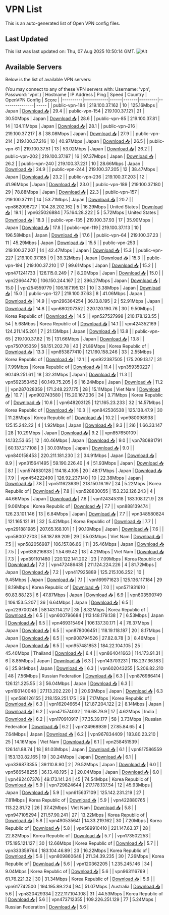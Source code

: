 # VPN List

This is an auto-generated list of Open VPN config files.

## Last Updated

This list was last updated on: Thu, 07 Aug 2025 10:50:14 GMT.
![Alt](https://repobeats.axiom.co/api/embed/186b98318ef1479477931607c1ad7d823f12451f.svg "Repobeats analytics image")

## Available Servers

Below is the list of available VPN servers:

(You may connect to any of these VPN servers with: Username: 'vpn', Password: 'vpn'.)
| Hostname | IP Address | Ping | Speed | Country | OpenVPN Config | Score |
|----------|------------|------|-------|---------|----------------| ----- |
| public-vpn-184 | 219.100.37.162 | 10 | 125.16Mbps | Japan | [Download 📥](./configs/server_0_JP.ovpn) | 29.4 |
| public-vpn-154 | 219.100.37.121 | 21 | 30.50Mbps | Japan | [Download 📥](./configs/server_1_JP.ovpn) | 28.6 |
| public-vpn-85 | 219.100.37.81 | 14 | 134.11Mbps | Japan | [Download 📥](./configs/server_2_JP.ovpn) | 28.1 |
| public-vpn-216 | 219.100.37.217 | 8 | 38.08Mbps | Japan | [Download 📥](./configs/server_3_JP.ovpn) | 27.9 |
| public-vpn-214 | 219.100.37.216 | 10 | 40.97Mbps | Japan | [Download 📥](./configs/server_4_JP.ovpn) | 26.5 |
| public-vpn-61 | 219.100.37.51 | 13 | 53.02Mbps | Japan | [Download 📥](./configs/server_5_JP.ovpn) | 26.2 |
| public-vpn-202 | 219.100.37.197 | 16 | 97.37Mbps | Japan | [Download 📥](./configs/server_6_JP.ovpn) | 26.2 |
| public-vpn-240 | 219.100.37.221 | 10 | 28.66Mbps | Japan | [Download 📥](./configs/server_7_JP.ovpn) | 24.9 |
| public-vpn-244 | 219.100.37.205 | 12 | 38.47Mbps | Japan | [Download 📥](./configs/server_8_JP.ovpn) | 23.2 |
| public-vpn-236 | 219.100.37.203 | 12 | 41.96Mbps | Japan | [Download 📥](./configs/server_9_JP.ovpn) | 23.0 |
| public-vpn-189 | 219.100.37.180 | 29 | 78.88Mbps | Japan | [Download 📥](./configs/server_10_JP.ovpn) | 22.3 |
| public-vpn-157 | 219.100.37.111 | 14 | 53.71Mbps | Japan | [Download 📥](./configs/server_11_JP.ovpn) | 20.7 |
| vpn862098727 | 104.28.202.162 | 5 | 16.29Mbps | United States | [Download 📥](./configs/server_12_US.ovpn) | 19.1 |
| vpn625026884 | 75.164.28.222 | 5 | 5.72Mbps | United States | [Download 📥](./configs/server_13_US.ovpn) | 18.3 |
| public-vpn-135 | 219.100.37.93 | 17 | 35.90Mbps | Japan | [Download 📥](./configs/server_14_JP.ovpn) | 17.8 |
| public-vpn-119 | 219.100.37.113 | 10 | 196.58Mbps | Japan | [Download 📥](./configs/server_15_JP.ovpn) | 17.6 |
| public-vpn-64 | 219.100.37.23 | 11 | 45.29Mbps | Japan | [Download 📥](./configs/server_16_JP.ovpn) | 15.5 |
| public-vpn-253 | 219.100.37.207 | 14 | 42.47Mbps | Japan | [Download 📥](./configs/server_17_JP.ovpn) | 15.3 |
| public-vpn-227 | 219.100.37.185 | 9 | 39.32Mbps | Japan | [Download 📥](./configs/server_18_JP.ovpn) | 15.3 |
| public-vpn-194 | 219.100.37.210 | 17 | 99.61Mbps | Japan | [Download 📥](./configs/server_19_JP.ovpn) | 15.2 |
| vpn471241733 | 126.115.0.249 | 7 | 8.20Mbps | Japan | [Download 📥](./configs/server_20_JP.ovpn) | 15.0 |
| vpn226644710 | 106.150.244.167 | 2 | 396.27Mbps | Japan | [Download 📥](./configs/server_21_JP.ovpn) | 15.0 |
| vpn254559779 | 106.167.195.131 | 10 | 3.38Mbps | Japan | [Download 📥](./configs/server_22_JP.ovpn) | 15.0 |
| public-vpn-127 | 219.100.37.63 | 8 | 41.06Mbps | Japan | [Download 📥](./configs/server_23_JP.ovpn) | 14.9 |
| vpn296364254 | 36.13.8.195 | 2 | 52.91Mbps | Japan | [Download 📥](./configs/server_24_JP.ovpn) | 14.8 |
| vpn680207352 | 220.120.190.76 | 30 | 9.50Mbps | Korea Republic of | [Download 📥](./configs/server_25_KR.ovpn) | 14.5 |
| vpn527527998 | 210.178.123.55 | 54 | 5.68Mbps | Korea Republic of | [Download 📥](./configs/server_26_KR.ovpn) | 14.1 |
| vpn424352169 | 124.211.145.201 | 7 | 21.13Mbps | Japan | [Download 📥](./configs/server_27_JP.ovpn) | 13.8 |
| public-vpn-65 | 219.100.37.82 | 15 | 131.66Mbps | Japan | [Download 📥](./configs/server_28_JP.ovpn) | 13.8 |
| vpn750705359 | 58.151.202.78 | 43 | 21.89Mbps | Korea Republic of | [Download 📥](./configs/server_29_KR.ovpn) | 13.3 |
| vpn853877410 | 121.160.158.246 | 33 | 2.55Mbps | Korea Republic of | [Download 📥](./configs/server_30_KR.ovpn) | 12.1 |
| vpn922387505 | 175.209.13.17 | 31 | 7.99Mbps | Korea Republic of | [Download 📥](./configs/server_31_KR.ovpn) | 11.4 |
| vpn359350227 | 90.149.251.61 | 18 | 32.31Mbps | Japan | [Download 📥](./configs/server_32_JP.ovpn) | 11.3 |
| vpn592353452 | 60.149.75.205 | 6 | 16.24Mbps | Japan | [Download 📥](./configs/server_33_JP.ovpn) | 11.2 |
| vpn287028359 | 171.248.227.175 | 28 | 15.11Mbps | Viet Nam | [Download 📥](./configs/server_34_VN.ovpn) | 10.7 |
| vpn902743580 | 115.20.167.236 | 34 | 3.71Mbps | Korea Republic of | [Download 📥](./configs/server_35_KR.ovpn) | 10.6 |
| vpn648203125 | 121.165.23.233 | 32 | 14.57Mbps | Korea Republic of | [Download 📥](./configs/server_36_KR.ovpn) | 10.3 |
| vpn842536538 | 125.138.47.9 | 30 | 11.28Mbps | Korea Republic of | [Download 📥](./configs/server_37_KR.ovpn) | 10.2 |
| vpn980098938 | 125.15.242.22 | 4 | 1.92Mbps | Japan | [Download 📥](./configs/server_38_JP.ovpn) | 9.3 |
| 2i6 | 1.66.33.147 | 28 | 10.29Mbps | Japan | [Download 📥](./configs/server_39_JP.ovpn) | 9.2 |
| vpn857650109 | 14.132.53.65 | 12 | 40.46Mbps | Japan | [Download 📥](./configs/server_40_JP.ovpn) | 9.0 |
| vpn780881791 | 60.137.217.108 | 3 | 30.03Mbps | Japan | [Download 📥](./configs/server_41_JP.ovpn) | 9.0 |
| vpn840158453 | 220.211.181.230 | 2 | 34.91Mbps | Japan | [Download 📥](./configs/server_42_JP.ovpn) | 8.9 |
| vpn315641495 | 59.190.226.40 | 4 | 51.93Mbps | Japan | [Download 📥](./configs/server_43_JP.ovpn) | 8.1 |
| vpn574630128 | 114.18.4.105 | 20 | 48.17Mbps | Japan | [Download 📥](./configs/server_44_JP.ovpn) | 7.9 |
| vpn454222490 | 126.92.237.140 | 10 | 22.38Mbps | Japan | [Download 📥](./configs/server_45_JP.ovpn) | 7.8 |
| vpn511623639 | 218.150.16.197 | 24 | 5.22Mbps | Korea Republic of | [Download 📥](./configs/server_46_KR.ovpn) | 7.8 |
| vpn528830055 | 153.232.126.243 | 4 | 44.66Mbps | Japan | [Download 📥](./configs/server_47_JP.ovpn) | 7.8 |
| vpn124345318 | 183.108.121.9 | 28 | 9.06Mbps | Korea Republic of | [Download 📥](./configs/server_48_KR.ovpn) | 7.7 |
| vpn888139474 | 126.23.101.146 | 13 | 6.84Mbps | Japan | [Download 📥](./configs/server_49_JP.ovpn) | 7.7 |
| vpn348580824 | 121.165.121.91 | 32 | 5.42Mbps | Korea Republic of | [Download 📥](./configs/server_50_KR.ovpn) | 7.7 |
| vpn291881985 | 207.65.168.101 | 1 | 90.10Mbps | Japan | [Download 📥](./configs/server_51_JP.ovpn) | 7.6 |
| vpn580072703 | 58.187.89.209 | 29 | 55.03Mbps | Viet Nam | [Download 📥](./configs/server_52_VN.ovpn) | 7.5 |
| vpn582056987 | 106.157.86.66 | 11 | 35.46Mbps | Japan | [Download 📥](./configs/server_53_JP.ovpn) | 7.5 |
| vpn639216833 | 1.54.69.42 | 18 | 4.21Mbps | Viet Nam | [Download 📥](./configs/server_54_VN.ovpn) | 7.3 |
| vpn391101480 | 220.122.141.202 | 23 | 7.09Mbps | Korea Republic of | [Download 📥](./configs/server_55_KR.ovpn) | 7.2 |
| vpn472486435 | 211.124.224.226 | 4 | 81.72Mbps | Japan | [Download 📥](./configs/server_56_JP.ovpn) | 7.2 |
| vpn417925889 | 125.215.106.252 | 10 | 9.45Mbps | Japan | [Download 📥](./configs/server_57_JP.ovpn) | 7.1 |
| vpn169971623 | 125.136.117.184 | 29 | 8.19Mbps | Korea Republic of | [Download 📥](./configs/server_58_KR.ovpn) | 7.0 |
| vpn571931610 | 60.83.88.123 | 6 | 47.87Mbps | Japan | [Download 📥](./configs/server_59_JP.ovpn) | 6.9 |
| vpn603590749 | 106.153.5.207 | 36 | 6.64Mbps | Japan | [Download 📥](./configs/server_60_JP.ovpn) | 6.5 |
| vpn229700248 | 58.143.114.217 | 35 | 8.32Mbps | Korea Republic of | [Download 📥](./configs/server_61_KR.ovpn) | 6.5 |
| vpn600796684 | 113.148.179.138 | 7 | 6.53Mbps | Japan | [Download 📥](./configs/server_62_JP.ovpn) | 6.5 |
| vpn469315494 | 106.137.30.171 | 4 | 76.37Mbps | Japan | [Download 📥](./configs/server_63_JP.ovpn) | 6.5 |
| vpn878006451 | 118.19.118.187 | 20 | 8.17Mbps | Japan | [Download 📥](./configs/server_64_JP.ovpn) | 6.5 |
| vpn908794526 | 27.82.8.78 | 3 | 8.46Mbps | Japan | [Download 📥](./configs/server_65_JP.ovpn) | 6.5 |
| vpn957481853 | 184.22.104.105 | 25 | 45.40Mbps | Thailand | [Download 📥](./configs/server_66_TH.ovpn) | 6.4 |
| vpn864041663 | 114.173.91.31 | 6 | 8.85Mbps | Japan | [Download 📥](./configs/server_67_JP.ovpn) | 6.3 |
| vpn143703231 | 118.237.36.183 | 6 | 25.84Mbps | Japan | [Download 📥](./configs/server_68_JP.ovpn) | 6.3 |
| vpn602043255 | 5.206.82.210 | 48 | 7.56Mbps | Russian Federation | [Download 📥](./configs/server_69_RU.ovpn) | 6.3 |
| vpn876986414 | 126.121.225.55 | 3 | 56.04Mbps | Japan | [Download 📥](./configs/server_70_JP.ovpn) | 6.3 |
| vpn190140048 | 27.113.202.220 | 3 | 20.93Mbps | Japan | [Download 📥](./configs/server_71_JP.ovpn) | 6.3 |
| vpn586126155 | 218.159.251.175 | 29 | 7.17Mbps | Korea Republic of | [Download 📥](./configs/server_72_KR.ovpn) | 6.3 |
| vpn162046654 | 121.87.204.122 | 2 | 8.14Mbps | Japan | [Download 📥](./configs/server_73_JP.ovpn) | 6.2 |
| vpn471574032 | 116.68.79.9 | 17 | 4.62Mbps | India | [Download 📥](./configs/server_74_IN.ovpn) | 6.2 |
| vpn170910917 | 77.35.39.177 | 58 | 3.73Mbps | Russian Federation | [Download 📥](./configs/server_75_RU.ovpn) | 6.2 |
| vpn124968939 | 27.85.84.65 | 4 | 7.64Mbps | Japan | [Download 📥](./configs/server_76_JP.ovpn) | 6.2 |
| vpn967834409 | 183.80.23.210 | 25 | 14.16Mbps | Viet Nam | [Download 📥](./configs/server_77_VN.ovpn) | 6.1 |
| vpn258451539 | 126.141.88.74 | 18 | 81.03Mbps | Japan | [Download 📥](./configs/server_78_JP.ovpn) | 6.1 |
| vpn817586559 | 153.130.82.165 | 19 | 30.24Mbps | Japan | [Download 📥](./configs/server_79_JP.ovpn) | 6.1 |
| vpn336873355 | 39.110.8.90 | 2 | 79.52Mbps | Japan | [Download 📥](./configs/server_80_JP.ovpn) | 6.0 |
| vpn566548255 | 36.13.48.195 | 2 | 20.04Mbps | Japan | [Download 📥](./configs/server_81_JP.ovpn) | 6.0 |
| vpn492407376 | 49.173.141.24 | 45 | 74.54Mbps | Korea Republic of | [Download 📥](./configs/server_82_KR.ovpn) | 5.9 |
| vpn729824644 | 217.178.137.54 | 12 | 45.93Mbps | Japan | [Download 📥](./configs/server_83_JP.ovpn) | 5.9 |
| vpn615637109 | 125.142.231.219 | 27 | 7.81Mbps | Korea Republic of | [Download 📥](./configs/server_84_KR.ovpn) | 5.9 |
| vpn422880765 | 113.22.81.72 | 26 | 37.42Mbps | Viet Nam | [Download 📥](./configs/server_85_VN.ovpn) | 5.8 |
| vpn947105294 | 211.57.90.241 | 27 | 13.22Mbps | Korea Republic of | [Download 📥](./configs/server_86_KR.ovpn) | 5.8 |
| vpn490535641 | 14.33.219.162 | 30 | 7.20Mbps | Korea Republic of | [Download 📥](./configs/server_87_KR.ovpn) | 5.8 |
| vpn589910410 | 221.147.63.37 | 28 | 22.82Mbps | Korea Republic of | [Download 📥](./configs/server_88_KR.ovpn) | 5.7 |
| vpn173502253 | 175.195.121.127 | 30 | 12.66Mbps | Korea Republic of | [Download 📥](./configs/server_89_KR.ovpn) | 5.7 |
| vpn333359764 | 183.104.46.89 | 23 | 16.22Mbps | Korea Republic of | [Download 📥](./configs/server_90_KR.ovpn) | 5.6 |
| vpn809860648 | 211.34.39.235 | 30 | 7.26Mbps | Korea Republic of | [Download 📥](./configs/server_91_KR.ovpn) | 5.6 |
| vpn120362205 | 1.235.245.146 | 34 | 9.04Mbps | Korea Republic of | [Download 📥](./configs/server_92_KR.ovpn) | 5.6 |
| vpn963116769 | 61.76.221.32 | 30 | 31.34Mbps | Korea Republic of | [Download 📥](./configs/server_93_KR.ovpn) | 5.6 |
| vpn617742500 | 194.195.89.224 | 94 | 51.07Mbps | Australia | [Download 📥](./configs/server_94_AU.ovpn) | 5.6 |
| vpn820429334 | 222.117.104.108 | 31 | 44.53Mbps | Korea Republic of | [Download 📥](./configs/server_95_KR.ovpn) | 5.6 |
| vpn473712355 | 109.226.251.129 | 77 | 5.24Mbps | Russian Federation | [Download 📥](./configs/server_96_RU.ovpn) | 5.6 |
